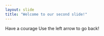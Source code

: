 ```yaml
---
layout: slide
title: "Welcome to our second slide!"
---
```

Have a courage
Use the left arrow to go back!
